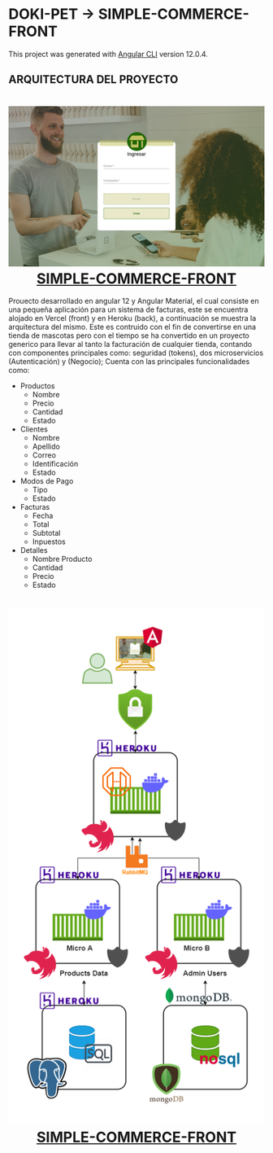 # DOKI-PET -> SIMPLE-COMMERCE-FRONT

This project was generated with [Angular CLI](https://github.com/angular/angular-cli) version 12.0.4.

## ARQUITECTURA DEL PROYECTO


<h1 align="center">
  <img src="src/assets/image/LOGIN.png"/><br/>
  <a href="https://simple-commerce-front.vercel.app/">SIMPLE-COMMERCE-FRONT</a>
</h1>

Prouecto desarrollado en angular 12 y Angular Material, el cual consiste en una pequeña aplicación para un sistema de facturas, este se encuentra alojado en Vercel (front) y en Heroku (back), a continuación se muestra la arquitectura del mismo. Este es contruido con el fin de convertirse en una tienda de mascotas pero con el tiempo se ha convertido en un proyecto generico para llevar al tanto la facturación de cualquier tienda, contando con componentes principales como: seguridad (tokens), dos microservicios (Autenticación) y (Negocio); Cuenta con las principales funcionalidades como:

 - Productos
    - Nombre
    - Precio
    - Cantidad
    - Estado
 - Clientes
    - Nombre
    - Apellido
    - Correo
    - Identificación  
    - Estado
 - Modos de Pago
    - Tipo
    - Estado
 - Facturas
    - Fecha
    - Total
    - Subtotal
    - Inpuestos
 - Detalles
    - Nombre Producto
    - Cantidad
    - Precio
    - Estado


<h1 align="center">
  <img src="src/assets/image/arquitectura.png"/><br/>
  <a href="https://simple-commerce-front.vercel.app/">SIMPLE-COMMERCE-FRONT</a>
</h1>

